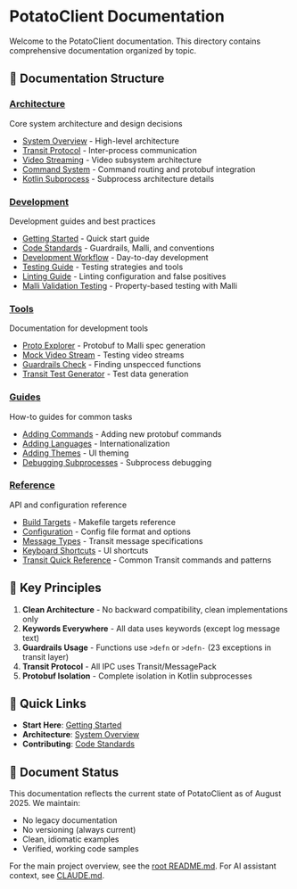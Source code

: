 # PotatoClient Documentation

Welcome to the PotatoClient documentation. This directory contains comprehensive documentation organized by topic.

## 📁 Documentation Structure

### [Architecture](./architecture/)
Core system architecture and design decisions
- [System Overview](./architecture/system-overview.md) - High-level architecture
- [Transit Protocol](./architecture/transit-protocol.md) - Inter-process communication
- [Video Streaming](./architecture/video-streaming.md) - Video subsystem architecture
- [Command System](./architecture/command-system.md) - Command routing and protobuf integration
- [Kotlin Subprocess](./architecture/kotlin-subprocess.md) - Subprocess architecture details

### [Development](./development/)
Development guides and best practices
- [Getting Started](./development/getting-started.md) - Quick start guide
- [Code Standards](./development/code-standards.md) - Guardrails, Malli, and conventions
- [Development Workflow](./development/workflow.md) - Day-to-day development
- [Testing Guide](./development/testing.md) - Testing strategies and tools
- [Linting Guide](./development/linting.md) - Linting configuration and false positives
- [Malli Validation Testing](./development/malli-validation-testing.md) - Property-based testing with Malli

### [Tools](./tools/)
Documentation for development tools
- [Proto Explorer](./tools/proto-explorer.md) - Protobuf to Malli spec generation
- [Mock Video Stream](./tools/mock-video-stream.md) - Testing video streams
- [Guardrails Check](./tools/guardrails-check.md) - Finding unspecced functions
- [Transit Test Generator](./tools/transit-test-generator.md) - Test data generation

### [Guides](./guides/)
How-to guides for common tasks
- [Adding Commands](./guides/adding-commands.md) - Adding new protobuf commands
- [Adding Languages](./guides/adding-languages.md) - Internationalization
- [Adding Themes](./guides/adding-themes.md) - UI theming
- [Debugging Subprocesses](./guides/debugging-subprocesses.md) - Subprocess debugging

### [Reference](./reference/)
API and configuration reference
- [Build Targets](./reference/build-targets.md) - Makefile targets reference
- [Configuration](./reference/configuration.md) - Config file format and options
- [Message Types](./reference/message-types.md) - Transit message specifications
- [Keyboard Shortcuts](./reference/keyboard-shortcuts.md) - UI shortcuts
- [Transit Quick Reference](./reference/transit-quick-reference.md) - Common Transit commands and patterns

## 🎯 Key Principles

1. **Clean Architecture** - No backward compatibility, clean implementations only
2. **Keywords Everywhere** - All data uses keywords (except log message text)
3. **Guardrails Usage** - Functions use `>defn` or `>defn-` (23 exceptions in transit layer)
4. **Transit Protocol** - All IPC uses Transit/MessagePack
5. **Protobuf Isolation** - Complete isolation in Kotlin subprocesses

## 🚀 Quick Links

- **Start Here**: [Getting Started](./development/getting-started.md)
- **Architecture**: [System Overview](./architecture/system-overview.md)
- **Contributing**: [Code Standards](./development/code-standards.md)

## 📝 Document Status

This documentation reflects the current state of PotatoClient as of August 2025. We maintain:
- No legacy documentation
- No versioning (always current)
- Clean, idiomatic examples
- Verified, working code samples

For the main project overview, see the [root README.md](../README.md).
For AI assistant context, see [CLAUDE.md](../CLAUDE.md).